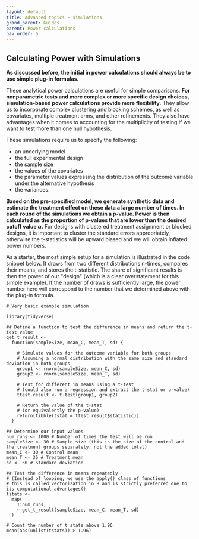 ```yaml
---
layout: default
title: Advanced topics - simulations
grand_parent: Guides
parent: Power calculations
nav_order: 6
---
```


## Calculating Power with Simulations

**As discussed before, the initial in power calculations should always be to use simple plug-in formulas.**
<!-- As soon as an experimental design gets a bit more complex, we would typically rely on our own simulations. -->
These analytical power calculations are useful for simple comparisons. 
**For nonparametric tests and more complex or more specific design choices, simulation-based power calculations provide more flexibility.**
They allow us to incorporate complex clustering and blocking schemes, as well as covariates, multiple treatment arms, and other refinements. 
They also have advantages when it comes to accounting for the multiplicity of testing if we want to test more than one null hypothesis.

<!-- The basic idea is to write down an equation that describes the data generating process (DGP) and treatment assignment, including an expected effect size. -->
<!-- This model will have a non-stochastic part (sample size, number of clusters, distribution of the sample across clusters, number of time periods, ICC, autocorrelation terms, mean and standard deviation of the outcome variable, effect size, etc) and a stochastic part (an error term). -->
<!-- We then simulate this DGP a few thousand times and simply count the number of times the treatment coefficient is statistically different from zero. -->
These simulations require us to specify the following:
- an underlying model
- the full experimental design
- the sample size
- the values of the covariates
- the parameter values expressing the distribution of the outcome variable under the alternative hypothesis
- the variances. 

**Based on the pre-specified model, we generate synthetic data and estimate the treatment effect on these data a large number of times. 
In each round of the simulations we obtain a p-value. 
Power is then calculated as the proportion of p-values that are lower than the desired cutoff value $\alpha$.**
For designs with clustered treatment assignment or blocked designs, it is important to cluster the standard errors appropriately, otherwise the t-statistics will be upward biased and we will obtain inflated power numbers.

As a starter, the most simple setup for a simulation is illustrated in the code snippet below.
It draws from two different distributions n-times, compares their means, and stores the t-statistic.
The share of significant results is then the power of our "design" (which is a clear overstatement for this simple example).
If the number of draws is sufficiently large, the power number here will correspond to the number that we determined above with the plug-in formula.


```
# Very basic example simulation

library(tidyverse)

## Define a function to test the difference in means and return the t-test value
get_t_result <- 
  function(sampleSize, mean_C, mean_T, sd) {
    
    # Simulate values for the outcome variable for both groups
    # Assuming a normal distribution with the same size and standard deviation in both groups
    group1 <- rnorm(sampleSize, mean_C, sd)
    group2 <- rnorm(sampleSize, mean_T, sd)
    
    # Test for different in means using a t-test
    # (could also run a regression and extract the t-stat or p-value)
    ttest.result <- t.test(group1, group2) 
    
    # Return the value of the t-stat 
    # (or equivalently the p-value)
    return(tibble(tstat = ttest.result$statistic)) 
  }

## Determine our input values
num_runs <- 1000 # Number of times the test will be run
sampleSize <- 30 # Sample size (this is the size of the control and the treatment groups separately, not the added total)
mean_C <- 30 # Control mean
mean_T <- 35 # Treatment mean
sd <- 50 # Standard deviation

## Test the difference in means repeatedly
# (Instead of looping, we use the apply() class of functions
# this is called vectorization in R and is strictly preferred due to its computational advantages()
tstats <- 
  map(
    1:num_runs, 
    ~ get_t_result(sampleSize, mean_C, mean_T, sd)
  )

# Count the number of t stats above 1.96
mean(abs(unlist(tstats)) > 1.96)
```

